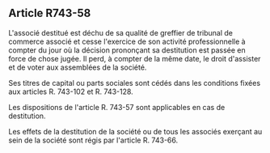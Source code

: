 Article R743-58
----
L'associé destitué est déchu de sa qualité de greffier de tribunal de commerce
associé et cesse l'exercice de son activité professionnelle à compter du jour où
la décision prononçant sa destitution est passée en force de chose jugée. Il
perd, à compter de la même date, le droit d'assister et de voter aux assemblées
de la société.

Ses titres de capital ou parts sociales sont cédés dans les conditions fixées
aux articles R. 743-102 et R. 743-128.

Les dispositions de l'article R. 743-57 sont applicables en cas de destitution.

Les effets de la destitution de la société ou de tous les associés exerçant au
sein de la société sont régis par l'article R. 743-66.

